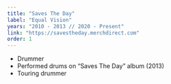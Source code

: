 ```yaml
---
title: "Saves The Day"
label: "Equal Vision"
years: "2010 - 2013 // 2020 - Present"
link: "https://savestheday.merchdirect.com"
order: 1
---
```

- Drummer
- Performed drums on “Saves The Day” album (2013)
- Touring drummer
